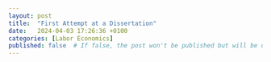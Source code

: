 ```yaml
---
layout: post
title:  "First Attempt at a Dissertation"
date:   2024-04-03 17:26:36 +0100
categories: [Labor Economics]
published: false  # If false, the post won't be published but will be drafted
---
```


